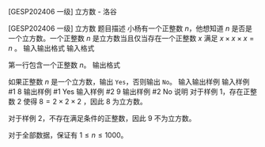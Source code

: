 



[GESP202406 一级] 立方数 - 洛谷














[GESP202406 一级] 立方数
题目描述
小杨有一个正整数 $n$，他想知道 $n$ 是否是一个立方数。一个正整数 $n$ 是立方数当且仅当存在一个正整数 $x$ 满足 $x\times x\times x=n$ 。
输入输出格式
输入格式

第一行包含一个正整数 $n$。
输出格式

如果正整数 $n$ 是一个立方数，输出 `Yes`，否则输出 `No`。
输入输出样例
输入样例 #1
8
输出样例 #1
Yes
输入样例 #2
9
输出样例 #2
No
说明
对于样例 1，存在正整数 $2$ 使得 $8=2\times 2\times 2$ ，因此 $8$ 为立方数。

对于样例 $2$，不存在满足条件的正整数，因此 $9$ 不为立方数。

对于全部数据，保证有 $1 \le n \le 1000$。






